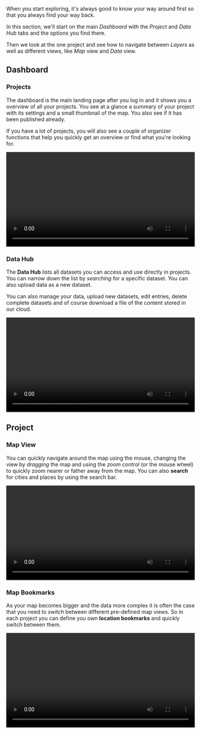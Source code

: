 When you start exploring, it's always good to know your way around first
so that you always find your way back.

In this section, we'll start on the main _Dashboard_ with the _Project_ and
_Data Hub_ tabs and the options you find there.

Then we look at the one project and see how to navigate between _Layers_ as
well as different views, like _Map_ view and _Data_ view. 

## Dashboard

### Projects

The dashboard is the main landing page after you log in and it
shows you a overview of all your projects. You see at a glance a summary of
your project with its settings and a small thumbnail of the map. You also 
see if it has been published already.

If you have a lot of projects, you will also see a couple of organizer 
functions that help you quickly get an overview or find what you're looking
for.

<video width="100%"  controls>
  <source src="../../assets/videos/projects-dashboard.mp4" type="video/mp4">
Your browser does not support the video tag.
</video>

### Data Hub

The **Data Hub** lists all datasets you can access and use directly
in projects. You can narrow down the list by _searching_ for a specific
dataset. You can also upload data as a new dataset.

You can also manage your data, upload new datasets, edit entries, delete complete datasets and of course download a file of the content stored 
in our cloud.

<video width="100%"  controls>
  <source src="../../assets/videos/data-hub.mp4" type="video/mp4">
Your browser does not support the video tag.
</video>

## Project

### Map View

You can quickly navigate around the map using the mouse, changing the view
by _dragging_ the map and using the _zoom control_ (or the mouse wheel) to
quickly zoom nearer or father away from the map. You can also **search** for cities and places by using the search bar. 

<video width="100%"  controls>
  <source src="../../assets/videos/navigate-map.mp4" type="video/mp4">
Your browser does not support the video tag.
</video>

### Map Bookmarks

As your map becomes bigger and the data more complex it is often the case 
that you need to _switch_ between different pre-defined map views. So in each
project you can define you own **location bookmarks** and quickly switch 
between them.

<video width="100%"  controls>
  <source src="../../assets/videos/navigate-bookmarks.mp4" type="video/mp4">
Your browser does not support the video tag.
</video>